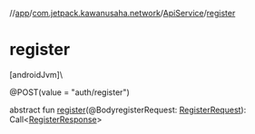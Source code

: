//[app](../../../index.md)/[com.jetpack.kawanusaha.network](../index.md)/[ApiService](index.md)/[register](register.md)

# register

[androidJvm]\

@POST(value = &quot;auth/register&quot;)

abstract fun [register](register.md)(@BodyregisterRequest: [RegisterRequest](../../com.jetpack.kawanusaha.data/-register-request/index.md)): Call&lt;[RegisterResponse](../../com.jetpack.kawanusaha.data/-register-response/index.md)&gt;
